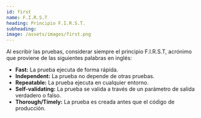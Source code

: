 ```yaml
---
id: first
name: F.I.R.S.T
heading: Principio F.I.R.S.T.
subheading:
image: /assets/images/first.png
---
```


Al escribir las pruebas, considerar siempre el principio F.I.R.S.T, acrónimo que proviene de las siguientes palabras en inglés:
- **Fast:** La prueba ejecuta de forma rápida.
- **Independent:** La prueba no depende de otras pruebas.
- **Repeatable:** La prueba ejecuta en cualquier entorno.
- **Self-validating:** La prueba se valida a través de un parámetro de salida verdadero o falso.
- **Thorough/Timely:** La prueba es creada antes que el código de producción.
